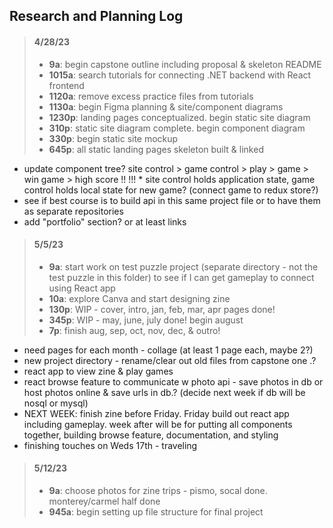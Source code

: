 ## Research and Planning Log

>#### 4/28/23
>* **9a**: begin capstone outline including proposal & skeleton README
>* **1015a**: search tutorials for connecting .NET backend with React frontend
>* **1120a**: remove excess practice files from tutorials
>* **1130a**: begin Figma planning & site/component diagrams
>* **1230p**: landing pages conceptualized. begin static site diagram
>* **310p**: static site diagram complete. begin component diagram
>* **330p**: begin static site mockup
>* **645p**: all static landing pages skeleton built & linked

* update component tree? site control > game control > play > game > win game > high score !!
!!! * site control holds application state, game control holds local state for new game? (connect game to redux store?)
* see if best course is to build api in this same project file or to have them as separate repositories
* add "portfolio" section? or at least links

>#### 5/5/23
>* **9a**: start work on test puzzle project (separate directory - not the test puzzle in this folder) to see if I can get gameplay to connect using React app
>* **10a**: explore Canva and start designing zine
>* **130p**: WIP - cover, intro, jan, feb, mar, apr pages done!
>* **345p**: WIP - may, june, july done! begin august
>* **7p**: finish aug, sep, oct, nov, dec, & outro!

* need pages for each month - collage (at least 1 page each, maybe 2?)
* new project directory - rename/clear out old files from capstone one .?
* react app to view zine & play games
* react browse feature to communicate w photo api - save photos in db or host photos online & save urls in db.? (decide next week if db will be nosql or mysql)
* NEXT WEEK: finish zine before Friday. Friday build out react app including gameplay. week after will be for putting all components together, building browse feature, documentation, and styling
* finishing touches on Weds 17th - traveling

>#### 5/12/23
>* **9a**: choose photos for zine trips - pismo, socal done. monterey/carmel half done
>* **945a**: begin setting up file structure for final project